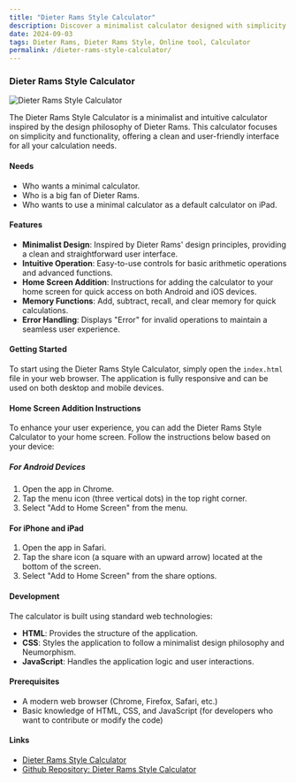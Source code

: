 ```yaml
---
title: "Dieter Rams Style Calculator"
description: Discover a minimalist calculator designed with simplicity and intuition in mind, inspired by the iconic design philosophy of Dieter Rams.
date: 2024-09-03
tags: Dieter Rams, Dieter Rams Style, Online tool, Calculator
permalink: /dieter-rams-style-calculator/
---
```


### Dieter Rams Style Calculator

<img src="{{site.assets}}{{ page.permalink }}dieterrams.JPG" alt="Dieter Rams Style Calculator">

The Dieter Rams Style Calculator is a minimalist and intuitive calculator inspired by the design philosophy of Dieter Rams. This calculator focuses on simplicity and functionality, offering a clean and user-friendly interface for all your calculation needs.

#### Needs

- Who wants a minimal calculator.
- Who is a big fan of Dieter Rams.
- Who wants to use a minimal calculator as a default calculator on iPad.

#### Features

- **Minimalist Design**: Inspired by Dieter Rams' design principles, providing a clean and straightforward user interface.
- **Intuitive Operation**: Easy-to-use controls for basic arithmetic operations and advanced functions.
- **Home Screen Addition**: Instructions for adding the calculator to your home screen for quick access on both Android and iOS devices.
- **Memory Functions**: Add, subtract, recall, and clear memory for quick calculations.
- **Error Handling**: Displays "Error" for invalid operations to maintain a seamless user experience.

#### Getting Started

To start using the Dieter Rams Style Calculator, simply open the `index.html` file in your web browser. The application is fully responsive and can be used on both desktop and mobile devices.

#### Home Screen Addition Instructions

To enhance your user experience, you can add the Dieter Rams Style Calculator to your home screen. Follow the instructions below based on your device:

##### For Android Devices

1. Open the app in Chrome.
2. Tap the menu icon (three vertical dots) in the top right corner.
3. Select "Add to Home Screen" from the menu.

#### For iPhone and iPad

1. Open the app in Safari.
2. Tap the share icon (a square with an upward arrow) located at the bottom of the screen.
3. Select "Add to Home Screen" from the share options.

#### Development

The calculator is built using standard web technologies:

- **HTML**: Provides the structure of the application.
- **CSS**: Styles the application to follow a minimalist design philosophy and Neumorphism.
- **JavaScript**: Handles the application logic and user interactions.

#### Prerequisites

- A modern web browser (Chrome, Firefox, Safari, etc.)
- Basic knowledge of HTML, CSS, and JavaScript (for developers who want to contribute or modify the code)

#### Links

- [Dieter Rams Style Calculator](https://saramjh.github.io/dieterRamsCalc//)
- [Github Repository: Dieter Rams Style Calculator](https://github.com/saramjh/dieterRamsCalc)
